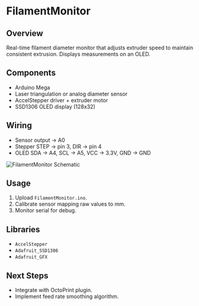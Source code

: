 # FilamentMonitor

## Overview
Real-time filament diameter monitor that adjusts extruder speed to maintain consistent extrusion. Displays measurements on an OLED.

## Components
- Arduino Mega  
- Laser triangulation or analog diameter sensor  
- AccelStepper driver + extruder motor  
- SSD1306 OLED display (128x32)  

## Wiring
- Sensor output → A0  
- Stepper STEP → pin 3, DIR → pin 4  
- OLED SDA → A4, SCL → A5, VCC → 3.3V, GND → GND  

![FilamentMonitor Schematic](schematics/FilamentMonitor_schematic.png)

## Usage
1. Upload `FilamentMonitor.ino`.  
2. Calibrate sensor mapping raw values to mm.  
3. Monitor serial for debug.

## Libraries
- `AccelStepper`  
- `Adafruit_SSD1306`  
- `Adafruit_GFX`  

## Next Steps
- Integrate with OctoPrint plugin.  
- Implement feed rate smoothing algorithm.  
